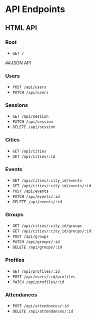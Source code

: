 # API Endpoints

## HTML API

### Root
- `GET /`

##JSON API

### Users
- `POST /api/users`
- `PATCH /api/users`

### Sessions
- `GET /api/session`
- `PATCH /api/session`
- `DELETE /api/session`

### Cities
- `GET /api/cities`
- `GET /api/cities/:id`

### Events
- `GET /api/cities/:city_id/events`
- `GET /api/cities/:city_id/events/:id`
- `POST /api/events`
- `PATCH /api/events/:id`
- `DELETE /api/events/:id`

### Groups
- `GET /api/cities/:city_id/groups`
- `GET /api/cities/:city_id/groups/:id`
- `POST /api/groups`
- `PATCH /api/groups/:id`
- `DELETE /api/groups/:id`

### Profiles
- `GET /api/profiles/:id`
- `POST /api/users/:id/profiles`
- `PATCH /api/profiles/:id`

### Attendances
- `POST /api/attendances/:id`
- `DELETE /api/attendances/:id`
